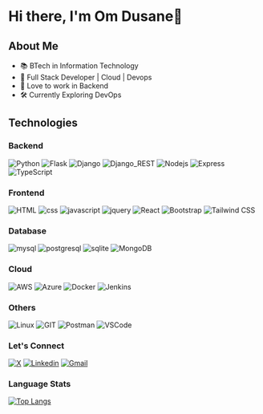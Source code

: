 # Hi there, I'm Om Dusane👋

## About Me

- 📚 BTech in Information Technology
- 🔭 Full Stack Developer | Cloud | Devops
- 🖤 Love to work in Backend
- 🛠 Currently Exploring DevOps

## Technologies

### Backend
![Python](https://img.shields.io/badge/python-000000?style=for-the-badge&logo=python&labelColor=black&color=%233776AB)
![Flask](https://img.shields.io/badge/Flask-000000?style=for-the-badge&logo=flask&labelColor=black)
![Django](https://img.shields.io/badge/Django-092E20?style=for-the-badge&logo=django&labelColor=black)
![Django_REST](https://img.shields.io/badge/Django%20REST-D22B2B?style=for-the-badge&logo=django&labelColor=black)
![Nodejs](https://img.shields.io/badge/Node.js-5FA04E?style=for-the-badge&logo=node.js&labelColor=black)
![Express](https://img.shields.io/badge/Express-000000?style=for-the-badge&logo=express&labelColor=black)
![TypeScript](https://img.shields.io/badge/TypeScript-000000?style=for-the-badge&logo=typescript&labelColor=black&color=%233178C6)



### Frontend
![HTML](https://img.shields.io/badge/html-000000?style=for-the-badge&logo=html5&labelColor=black&color=%23E34F26)
![css](https://img.shields.io/badge/css-000000?style=for-the-badge&logo=css3&labelColor=black&color=%231572B6)
![javascript](https://img.shields.io/badge/javascript-000000?style=for-the-badge&logo=javascript&labelColor=black&color=%23F7DF1E)
![jquery](https://img.shields.io/badge/jquery-000000?style=for-the-badge&logo=jquery&labelColor=black&color=%230769AD)
![React](https://img.shields.io/badge/React-000000?style=for-the-badge&logo=react&labelColor=black&color=%2361DAFB)
![Bootstrap](https://img.shields.io/badge/BootStrap-000000?style=for-the-badge&logo=bootstrap&labelColor=black&color=%237952B3)
![Tailwind CSS](https://img.shields.io/badge/tailwind-000000?style=for-the-badge&logo=tailwind%20css&labelColor=black&color=%2306B6D4)


### Database
![mysql](https://img.shields.io/badge/mysql-000000?style=for-the-badge&logo=mysql&logoColor=white&labelColor=black&color=%234479A1)
![postgresql](https://img.shields.io/badge/postgresql-000000?style=for-the-badge&logo=postgresql&logoColor=white&labelColor=black&color=%234169E1)
![sqlite](https://img.shields.io/badge/sqlite-000000?style=for-the-badge&logo=sqlite&labelColor=black&color=%23003B57)
![MongoDB](https://img.shields.io/badge/mongodb-000000?style=for-the-badge&logo=mongodb&labelColor=black&color=%2347A248)

### Cloud
![AWS](https://img.shields.io/badge/AWS-000000?style=for-the-badge&logo=amazon%20web%20services&labelColor=black&color=%23FF9900)
![Azure](https://img.shields.io/badge/Azure-000000?style=for-the-badge&logo=microsoft%20azure&labelColor=black&color=%230078D4)
![Docker](https://img.shields.io/badge/Docker-000000?style=for-the-badge&logo=docker&labelColor=black&color=%232496ED)
![Jenkins](https://img.shields.io/badge/Jenkins-000000?style=for-the-badge&logo=jenkins&logoColor=white&labelColor=black&color=%23D24939)

### Others
![Linux](https://img.shields.io/badge/linux-000000?style=for-the-badge&logo=linux&logoColor=white&labelColor=black&color=%23FCC624)
![GIT](https://img.shields.io/badge/git-000000?style=for-the-badge&logo=git&labelColor=black&color=%23F05032)
![Postman](https://img.shields.io/badge/postman-000000?style=for-the-badge&logo=postman&labelColor=black&color=%23FF6C37)
![VSCode](https://img.shields.io/badge/vscode-000000?style=for-the-badge&logo=visual%20studio%20code&labelColor=black&color=%23007ACC)

### Let's Connect
[![X](https://img.shields.io/badge/x-000000?style=for-the-badge&logo=x&labelColor=black&color=%23000000)](https://x.com/OmDusane)
[![Linkedin](https://img.shields.io/badge/linkedin-000000?style=for-the-badge&logo=linkedin&labelColor=black&color=%230A66C2)](https://www.linkedin.com/in/om-dusane/)
<a href="mailto:omdusane8@gmail.com">![Gmail](https://img.shields.io/badge/gmail-000000?style=for-the-badge&logo=gmail&labelColor=black&color=%23EA4335)</a>

### Language Stats
[![Top Langs](https://github-readme-stats.vercel.app/api/top-langs/?username=omdusane&layout=compact)](https://github.com/omdusane)

<!--
**omdusane/omdusane** is a ✨ _special_ ✨ repository because its `README.md` (this file) appears on your GitHub profile.

Here are some ideas to get you started:

- 🔭 I’m currently working on ...
- 🌱 I’m currently learning ...
- 👯 I’m looking to collaborate on ...
- 🤔 I’m looking for help with ...
- 💬 Ask me about ...
- 📫 How to reach me: omdusane8@gmail.com
- 😄 Pronouns: ...
- ⚡ Fun fact: ...
-->

